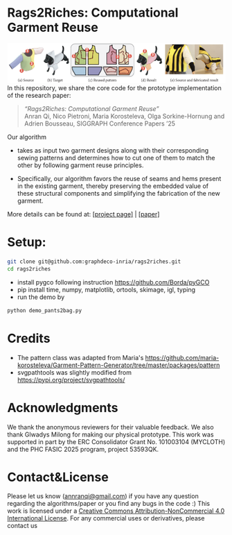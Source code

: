 # Rags2Riches: Computational Garment Reuse
![Rags2Riches](images/teaser.png)
In this repository, we share the core code for the prototype implementation of the research paper:

> *“Rags2Riches: Computational Garment Reuse”*  
> Anran Qi, Nico Pietroni, Maria Korosteleva, Olga Sorkine-Hornung and Adrien Bousseau, 
> SIGGRAPH Conference Papers ’25

Our algorithm 

- takes as input two garment designs along with their corresponding sewing patterns and
determines how to cut one of them to match the other by following garment
reuse principles. 

- Specifically, our algorithm favors the reuse of seams and
hems present in the existing garment, thereby preserving the embedded
value of these structural components and simplifying the fabrication of the
new garment.

More details can be found at: [[project page]](https://) | [[paper]](https://anranqi.github.io/img/rags2riches_author_compress.pdf)  

# Setup:
 ```bash
git clone git@github.com:graphdeco-inria/rags2riches.git
cd rags2riches
 ```
- install pygco following instruction https://github.com/Borda/pyGCO
- pip install time, numpy, matplotlib, ortools, skimage, igl, typing
- run the demo by
 ```bash
python demo_pants2bag.py
 ```

# Credits
- The pattern class was adapted from Maria's https://github.com/maria-korosteleva/Garment-Pattern-Generator/tree/master/packages/pattern
- svgpathtools was slightly modified from https://pypi.org/project/svgpathtools/

# Acknowledgments
We thank the anonymous reviewers for their valuable feedback. We
also thank Glwadys Milong for making our physical prototype. This
work was supported in part by the ERC Consolidator Grant No.
101003104 (MYCLOTH) and the PHC FASIC 2025 program, project
53593QK.
# Contact&License
Please let us know (annranqi@gmail.com) if you have any question regarding the algorithms/paper or you find any bugs in the code :) 
This work is licensed under a [Creative Commons Attribution-NonCommercial 4.0 International License](http://creativecommons.org/licenses/by-nc/4.0/). For any commercial uses or derivatives, please contact us